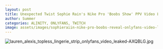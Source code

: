 ```yaml
---
layout: post
title: Unexpected Twist Sophie Rain's Nike Pro 'Boobs Show' PPV Video Leaked
author: Summer
categories: ALINITY, ONLYFANS, TWITCH
image: assets/images/sophieraiin-nike-pro-boobs-reveal-onlyfans-video-leaked-1.jpg
---
```


![lauren_alexis_topless_lingerie_strip_onlyfans_video_leaked-AXQBLG.jpg](https://blogger.googleusercontent.com/img/b/R29vZ2xl/AVvXsEhO0r5IcDyjIZH6ESPtG3gl3kiarNRmZbL8_jXEaew83cqOcLoFL0Y_vS8t-Td7RRZUt5d98cmfi6ZO4v0AhyU4PgH8GwscDWTWQssaEVpnUs5JzYAb5NWKHhVtIlk8Wt_0xB-V4mPmZeMdg8Z2Qy8VEMkxoV-HlecILbEJ3ZbwzBuopYnUhvEQLaVKr8w/s1600/lauren_alexis_topless_lingerie_strip_onlyfans_video_leaked-AXQBLG.jpg)
